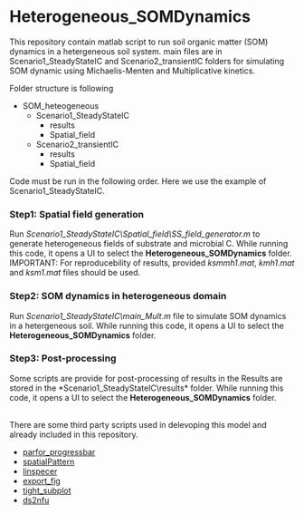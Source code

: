 # Heterogeneous_SOMDynamics


This repository contain matlab script to run soil organic matter (SOM) dynamics in a hetergeneous soil system.
main files are in Scenario1_SteadyStateIC and Scenario2_transientIC folders for simulating SOM dynamic using Michaelis-Menten
and Multiplicative kinetics.

Folder structure is following

- SOM_heteogeneous
    - Scenario1_SteadyStateIC
        - results
        - Spatial_field
    - Scenario2_transientIC
        - results
        - Spatial_field

Code must be run in the following order. Here we use the example of Scenario1_SteadyStateIC.
### Step1: Spatial field generation
Run *Scenario1_SteadyStateIC\Spatial_field\SS_field_generator.m* to generate heterogeneous fields of substrate and microbial C. While running this code, it opens a UI to select the **Heterogeneous_SOMDynamics** folder.
IMPORTANT: For reproducebility of results, provided *ksmmh1.mat*, *kmh1.mat* and *ksm1.mat* files should be used.
### Step2: SOM dynamics in heterogeneous domain
Run *Scenario1_SteadyStateIC\main_Mult.m* file to simulate SOM dynamics in a hetergeneous soil. While running this code, it opens a UI to select the **Heterogeneous_SOMDynamics** folder.
### Step3: Post-processing
Some scripts are provide for post-processing of results in the 
Results are stored in the *Scenario1_SteadyStateIC\results\* folder. While running this code, it opens a UI to select the **Heterogeneous_SOMDynamics** folder.

<br/>
There are some third party scripts used in delevoping this model and already included in this repository.

* [parfor_progressbar](https://www.mathworks.com/matlabcentral/fileexchange/53773-parfor_progressbar)
* [spatialPattern](https://se.mathworks.com/matlabcentral/fileexchange/5091-generate-spatial-data)
* [linspecer]( https://se.mathworks.com/matlabcentral/fileexchange/42673-beautiful-and-distinguishable-line-colors-colormap)
* [export_fig](https://se.mathworks.com/matlabcentral/fileexchange/23629-export_fig)
* [tight_subplot](https://se.mathworks.com/matlabcentral/fileexchange/27991-tight_subplot-nh-nw-gap-marg_h-marg_w)
* [ds2nfu](https://se.mathworks.com/matlabcentral/fileexchange/10656-data-space-to-figure-units-conversion)
